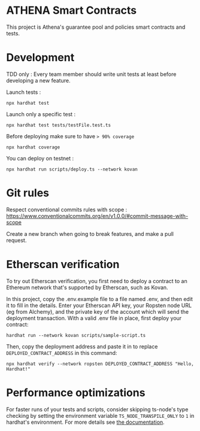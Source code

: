 # ATHENA Smart Contracts

This project is Athena's guarantee pool and policies smart contracts and tests.

# Development

TDD only : Every team member should write unit tests at least before developing a new feature.

Launch tests :
```shell
npx hardhat test
```

Launch only a specific test :
```shell
npx hardhat test tests/testFile.test.ts
```

Before deploying make sure to have `> 90% coverage`

```shell
npx hardhat coverage
```

You can deploy on testnet :

```shell
npx hardhat run scripts/deploy.ts --network kovan
```

# Git rules

Respect conventional commits rules with scope :
https://www.conventionalcommits.org/en/v1.0.0/#commit-message-with-scope

Create a new branch when going to break features, and make a pull request.


# Etherscan verification

To try out Etherscan verification, you first need to deploy a contract to an Ethereum network that's supported by Etherscan, such as Kovan.

In this project, copy the .env.example file to a file named .env, and then edit it to fill in the details. Enter your Etherscan API key, your Ropsten node URL (eg from Alchemy), and the private key of the account which will send the deployment transaction. With a valid .env file in place, first deploy your contract:

```shell
hardhat run --network kovan scripts/sample-script.ts
```

Then, copy the deployment address and paste it in to replace `DEPLOYED_CONTRACT_ADDRESS` in this command:

```shell
npx hardhat verify --network ropsten DEPLOYED_CONTRACT_ADDRESS "Hello, Hardhat!"
```

# Performance optimizations

For faster runs of your tests and scripts, consider skipping ts-node's type checking by setting the environment variable `TS_NODE_TRANSPILE_ONLY` to `1` in hardhat's environment. For more details see [the documentation](https://hardhat.org/guides/typescript.html#performance-optimizations).
